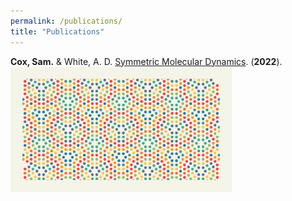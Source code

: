 ```yaml
---
permalink: /publications/
title: "Publications"
---
```


**Cox, Sam.** & White, A. D. [Symmetric Molecular Dynamics](https://pubs.acs.org/doi/10.1021/acs.jctc.2c00401). (**2022**).\
<img class="pub-img" src="../assets/images/toc.jpg" height="200px">